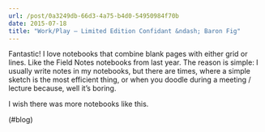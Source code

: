 ```yaml
---
url: /post/0a3249db-66d3-4a75-b4d0-54950984f70b
date: 2015-07-18
title: "Work/Play – Limited Edition Confidant &ndash; Baron Fig"
---
```


Fantastic! I love notebooks that combine blank pages with either grid or lines. Like the Field Notes notebooks from last year. The reason is simple: I usually write notes in my notebooks, but there are times, where a simple sketch is the most efficient thing, or when you doodle during a meeting / lecture because, well it&#8217;s boring.



I wish there was more notebooks like this.



(#blog)